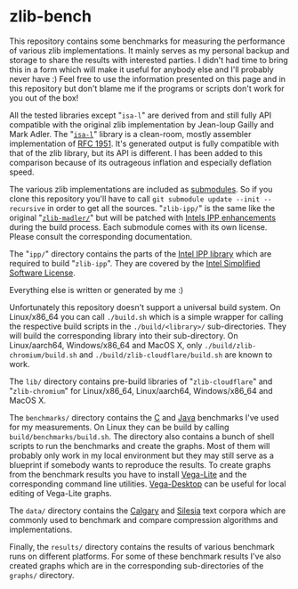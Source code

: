# zlib-bench

This repository contains some benchmarks for measuring the performance of various zlib implementations. It mainly serves as my personal backup and storage to share the results with interested parties. I didn't had time to bring this in a form which will make it useful for anybody else and I'll probably never have :) Feel free to use the information presented on this page and in this repository but don't blame me if the programs or scripts don't work for you out of the box!

All the tested libraries except "`isa-l`" are derived from and still fully API compatible with the original zlib implementation by Jean-loup Gailly and Mark Adler. The "[`isa-l`](https://github.com/intel/isa-l)" library is a clean-room, mostly assembler implementation of [RFC 1951](https://tools.ietf.org/html/rfc1951). It's generated output is fully compatible with that of the zlib library, but its API is different. I has been added to this comparison because of its outrageous inflation and especially deflation speed. 

The various zlib implementations are included as [submodules](https://git-scm.com/book/en/v2/Git-Tools-Submodules). So if you clone this repository you'll have to call `git submodule update --init --recursive` in order to get all the sources. "`zlib-ipp/`" is the same like the original "[`zlib-madler/`](https://github.com/madler/zlib.git)" but will be patched with [Intels IPP enhancements](https://software.intel.com/content/www/us/en/develop/articles/how-to-use-zlib-with-intel-ipp-optimization.html) during the build process. Each submodule comes with its own license. Please consult the corresponding documentation.

The "`ipp/`" directory contains the parts of the [Intel IPP library](https://software.intel.com/content/www/us/en/develop/tools/integrated-performance-primitives.html) which are required to build "`zlib-ipp`". They are covered by the [Intel Simplified Software License](ipp/license.txt).

Everything else is written or generated by me :)

Unfortunately this repository doesn't support a universal build system. On Linux/x86\_64 you can call `./build.sh` which is a simple wrapper for calling the respective build scripts in the `./build/<library>/` sub-directories. They will build the corresponding library into their sub-directory. On Linux/aarch64, Windows/x86\_64 and MacOS X, only `./build/zlib-chromium/build.sh` and `./build/zlib-cloudflare/build.sh` are known to work.

The `lib/` directory contains pre-build libraries of "`zlib-cloudflare`" and "`zlib-chromium`" for Linux/x86\_64, Linux/aarch64, Windows/x86\_64 and MacOS X.

The `benchmarks/` directory contains the [C](benchmarks/c/zbench.c) and [Java](benchmarks/java/io/simonis/ZBench.java) benchmarks I've used for my measurements. On Linux they can be build by calling `build/benchmarks/build.sh`. The directory also contains a bunch of shell scripts to run the benchmarks and create the graphs. Most of them will probably only work in my local environment but they may still serve as a blueprint if somebody wants to reproduce the results. To create graphs from the benchmark results you have to install [Vega-Lite](https://vega.github.io/vega-lite/usage/compile.html) and the corresponding command line utilities. [Vega-Desktop](https://github.com/vega/vega-desktop) can be useful for local editing of Vega-Lite graphs.

The `data/` directory contains the [Calgary](http://www.data-compression.info/Corpora/CalgaryCorpus/) and [Silesia](http://www.data-compression.info/Corpora/SilesiaCorpus/index.html) text corpora which are commonly used to benchmark and compare compression algorithms and implementations.

Finally, the `results/` directory contains the results of various benchmark runs on different platforms. For some of these benchmark results I've also created graphs which are in the corresponding sub-directories of the `graphs/` directory. 
